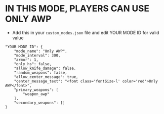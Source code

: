 <h1>IN THIS MODE, PLAYERS CAN USE ONLY AWP</h1>

- Add this in your `custom_modes.json` file and edit YOUR MODE ID for valid value
```
"YOUR MODE ID": {
    "mode_name": "Only AWP",
    "mode_interval": 300,
    "armor": 1,
    "only_hs": false,
    "allow_knife_damage": false,
    "random_weapons": false,
    "allow_center_message": true,
    "center_message_text": "<font class='fontSize-l' color='red'>Only AWP</font>",
    "primary_weapons": [
        "weapon_awp"
    ],
    "secondary_weapons": []
}
```

